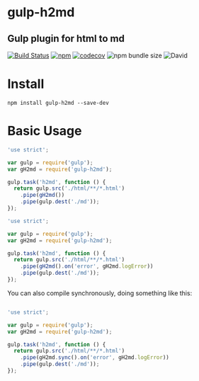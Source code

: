 # gulp-h2md
Gulp plugin for html to md
---

[![Build Status](https://travis-ci.org/juukee/gulp-h2md.svg?branch=master)](https://travis-ci.org/juukee/gulp-h2md)
[![npm](https://img.shields.io/npm/v/gulp-h2md.svg)](https://www.npmjs.com/package/html-to-md)
[![codecov](https://codecov.io/gh/juukee/gulp-h2md/branch/master/graph/badge.svg)](https://codecov.io/gh/juukee/gulp-h2md)
![npm bundle size](https://img.shields.io/bundlephobia/minzip/gulp-h2md)
![David](https://img.shields.io/david/juukee/gulp-h2md.svg)

# Install

```
npm install gulp-h2md --save-dev
```

# Basic Usage
```javascript
'use strict';

var gulp = require('gulp');
var gH2md = require('gulp-h2md');

gulp.task('h2md', function () {
  return gulp.src('./html/**/*.html')
    .pipe(gH2md())
    .pipe(gulp.dest('./md'));
});

```




```javascript
'use strict';

var gulp = require('gulp');
var gH2md = require('gulp-h2md');

gulp.task('h2md', function () {
  return gulp.src('./html/**/*.html')
    .pipe(gH2md().on('error', gH2md.logError))
    .pipe(gulp.dest('./md'));
});

```

You can also compile synchronously, doing something like this:

```javascript

'use strict';

var gulp = require('gulp');
var gH2md = require('gulp-h2md');

gulp.task('h2md', function () {
  return gulp.src('./html/**/*.html')
    .pipe(gH2md.sync().on('error', gH2md.logError))
    .pipe(gulp.dest('./md'));
});

```


